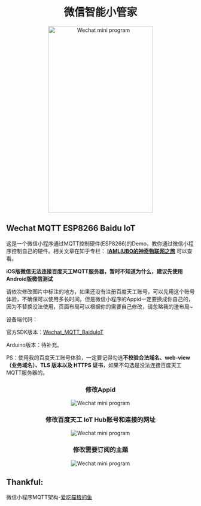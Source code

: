 <div align="center">
	<h1>微信智能小管家</h1>
  <img src="https://makingfun.oss-cn-qingdao.aliyuncs.com/Github/Wechat_MQTT_ESP8266_BaiduIoT/index.png" alt="Wechat mini program" width="280" height="497">
</div>

## Wechat MQTT ESP8266 Baidu IoT

这是一个微信小程序通过MQTT控制硬件(ESP8266)的Demo，教你通过微信小程序控制自己的硬件。相关文章在知乎专栏： **[IAMLIUBO的神奇物联网之旅](https://zhuanlan.zhihu.com/imliubo-magic-IoT-Tutorial)** 可以查看。

**iOS版微信无法连接百度天工MQTT服务器，暂时不知道为什么，建议先使用Android版微信测试**

请依次修改图片中标注的地方，如果还没有注册百度天工账号，可以先用这个账号体验，不确保可以使用多长时间，但是微信小程序的Appid一定要换成你自己的，因为不替换没法使用，页面布局可以根据你的需要自己修改，请忽略我的渣布局~

设备端代码：

官方SDK版本：[Wechat_MQTT_BaiduIoT](https://github.com/imliubo/makingfunxyz-esp8266/tree/master/makingfunxyz-esp8266-NONOS/14.Wechat_MQTT_BaiduIoT)

Arduino版本：待补充。

PS：使用我的百度天工账号体验，一定要记得勾选**不校验合法域名、web-view（业务域名）、TLS 版本以及 HTTPS 证书**，如果不勾选是没法连接百度天工MQTT服务器的。
<div align="center">
	<h3>修改Appid</h3>
  <img src="https://makingfun.oss-cn-qingdao.aliyuncs.com/Github/Wechat_MQTT_ESP8266_BaiduIoT/appid-setting.png" alt="Wechat mini program">
  	<h3>修改百度天工 IoT Hub账号和连接的网址</h3>
  <img src="https://makingfun.oss-cn-qingdao.aliyuncs.com/Github/Wechat_MQTT_ESP8266_BaiduIoT/app-js-setting.png" alt="Wechat mini program">
  	<h3>修改需要订阅的主题</h3>
  <img src="https://makingfun.oss-cn-qingdao.aliyuncs.com/Github/Wechat_MQTT_ESP8266_BaiduIoT/topic-setting.png" alt="Wechat mini program">
</div>

## Thankful:

微信小程序MQTT架构-[爱吃猫粮的鱼](https://github.com/tennessine/miniprogram-mqtt5)

